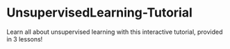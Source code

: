# UnsupervisedLearning-Tutorial
Learn all about unsupervised learning with this interactive tutorial, provided in 3 lessons!
